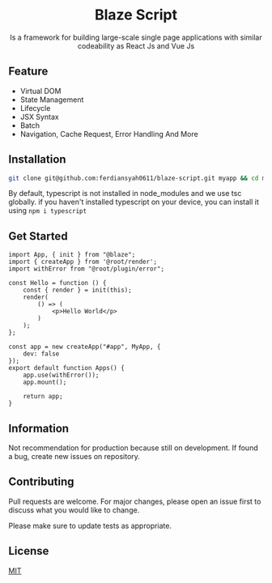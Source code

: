 <div align="center">
    <h1>Blaze Script</h1>
    <p>Is a framework for building large-scale single page applications with similar codeability as React Js and Vue Js</p>
</div>

## Feature

-   Virtual DOM
-   State Management
-   Lifecycle
-   JSX Syntax
-   Batch
-   Navigation, Cache Request, Error Handling And More

## Installation

```bash
git clone git@github.com:ferdiansyah0611/blaze-script.git myapp && cd myapp && npm i
```

By default, typescript is not installed in node_modules and we use tsc globally. if you haven't installed typescript on your device, you can install it using `npm i typescript`

## Get Started

```tsx
import App, { init } from "@blaze";
import { createApp } from '@root/render';
import withError from "@root/plugin/error";

const Hello = function () {
    const { render } = init(this);
    render(
        () => (
            <p>Hello World</p>
        )
    );
};

const app = new createApp("#app", MyApp, {
    dev: false
});
export default function Apps() {
    app.use(withError());
    app.mount();
    
    return app;
}
```

## Information

Not recommendation for production because still on development. If found a bug, create new issues on repository.

## Contributing

Pull requests are welcome. For major changes, please open an issue first to discuss what you would like to change.

Please make sure to update tests as appropriate.

## License

[MIT](https://choosealicense.com/licenses/mit/)